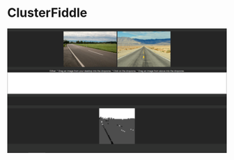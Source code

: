 <!-- (c) https://github.com/MontiCore/monticore -->
# ClusterFiddle
![ClusterFiddle](doc/images/ClusterFiddle.png)
